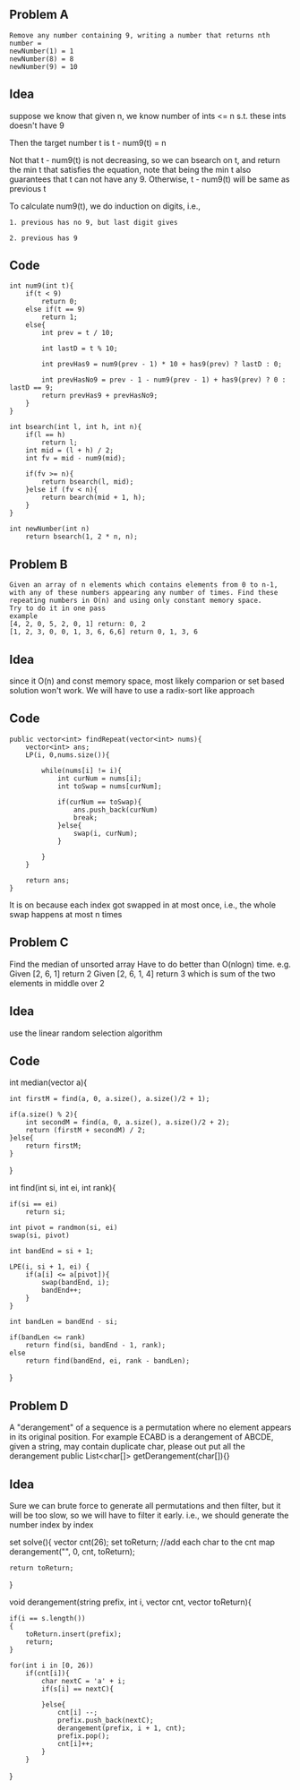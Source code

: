 Problem A
--------
```
Remove any number containing 9, writing a number that returns nth number =
newNumber(1) = 1
newNumber(8) = 8
newNumber(9) = 10
```

Idea
------
suppose we know that given n, we know number of ints <= n s.t. these ints doesn't have 9

Then the target number t is t - num9(t) = n

Not that t - num9(t) is not decreasing, so we can bsearch on t, and return the min t that satisfies the equation, note that being the min t also guarantees that t can not have any 9. Otherwise, t - num9(t) will be same as previous t 

To calculate num9(t), we do induction on digits, i.e.,  

```
1. previous has no 9, but last digit gives

2. previous has 9
```


Code
----
```
int num9(int t){
	if(t < 9)
		return 0;
	else if(t == 9)
		return 1;
	else{
		int prev = t / 10;

		int lastD = t % 10;

		int prevHas9 = num9(prev - 1) * 10 + has9(prev) ? lastD : 0;

		int prevHasNo9 = prev - 1 - num9(prev - 1) + has9(prev) ? 0 : lastD == 9;  
		return prevHas9 + prevHasNo9;
	}
}

int bsearch(int l, int h, int n){
	if(l == h)
		return l;
	int mid = (l + h) / 2;
	int fv = mid - num9(mid);

	if(fv >= n){
		return bsearch(l, mid);
	}else if (fv < n){
		return bearch(mid + 1, h);
	} 
}

int newNumber(int n)
	return bsearch(1, 2 * n, n);
```

Problem B
---------
```
Given an array of n elements which contains elements from 0 to n-1, with any of these numbers appearing any number of times. Find these repeating numbers in O(n) and using only constant memory space.
Try to do it in one pass
example
[4, 2, 0, 5, 2, 0, 1] return: 0, 2
[1, 2, 3, 0, 0, 1, 3, 6, 6,6] return 0, 1, 3, 6
```

Idea
-------
since it O(n) and const memory space, most likely comparion or set based solution won't work. We will have to use a radix-sort like approach


Code
----------

```
public vector<int> findRepeat(vector<int> nums){
	vector<int> ans;
	LP(i, 0,nums.size()){

		while(nums[i] != i){
			int curNum = nums[i];
			int toSwap = nums[curNum];
			
			if(curNum == toSwap){
				ans.push_back(curNum)
				break;
			}else{
				swap(i, curNum);
			}

		}
	}

	return ans;
}
```

It is on because each index got swapped in at most once, i.e., the whole swap happens at most n times


Problem C
-------------
Find the median of unsorted array
Have to do better than O(nlogn) time.
e.g.
Given [2, 6, 1] return 2
Given [2, 6, 1, 4] return 3 which is sum of the two elements in middle over 2


Idea
-------
use the linear random selection algorithm


Code
-------

int median(vector<int> a){

	int firstM = find(a, 0, a.size(), a.size()/2 + 1);

	if(a.size() % 2){
		int secondM = find(a, 0, a.size(), a.size()/2 + 2);
		return (firstM + secondM) / 2;
	}else{
		return firstM;
	}
}

int find(int si, int ei, int rank){

	if(si == ei)
		return si;

	int pivot = randmon(si, ei)
	swap(si, pivot)

	int bandEnd = si + 1;

	LPE(i, si + 1, ei) {
		if(a[i] <= a[pivot]){
			swap(bandEnd, i);
			bandEnd++;
		}
	}

	int bandLen = bandEnd - si;

	if(bandLen <= rank)
		return find(si, bandEnd - 1, rank);
	else
		return find(bandEnd, ei, rank - bandLen);
}
		


Problem D
--------
A "derangement" of a sequence is a permutation where no element appears in its original position. For example ECABD is a derangement of ABCDE, given a string, may contain duplicate char, please out put all the derangement
public List<char[]> getDerangement(char[]){}


Idea
-----
Sure we can brute force to generate all permutations and then filter, but it will be too slow, so we will have to filter it early. i.e., we should generate the number index by index

set<string> solve(){
	vector<int> cnt(26);
	set<string> toReturn;
	//add each char to the cnt map
	derangement("", 0, cnt, toReturn);

	return toReturn;
}

void derangement(string prefix, int i, vector<int> cnt, vector<string> toReturn){

	if(i == s.length())
	{
		toReturn.insert(prefix);
		return;
	}

	for(int i in [0, 26))
		if(cnt[i]){
			char nextC = 'a' + i;
			if(s[i] == nextC){

			}else{
				cnt[i] --;
				prefix.push_back(nextC);
				derangement(prefix, i + 1, cnt);
				prefix.pop();
				cnt[i]++;
			}
		}

} 
